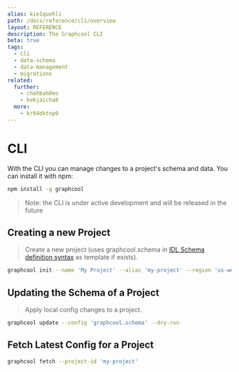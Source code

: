 ```yaml
---
alias: kie1quohli
path: /docs/reference/cli/overview
layout: REFERENCE
description: The Graphcool CLI
beta: true
tags:
  - cli
  - data-schema
  - data-management
  - migrations
related:
  further:
    - chohbah0eo
    - he6jaicha8
  more:
    - kr84dktnp0
---
```


# CLI

With the CLI you can manage changes to a project's schema and data. You can install it with npm:

```sh
npm install -g graphcool
```

> Note: the CLI is under active development and will be released in the future

## Creating a new Project

> Create a new project (uses graphcool.schema in [IDL Schema definition syntax](!alias-kr84dktnp0) as template if exists).

```sh
graphcool init --name 'My Project' --alias 'my-project' --region 'us-west-1'
```

## Updating the Schema of a Project

> Apply local config changes to a project.

```sh
graphcool update --config 'graphcool.schema' --dry-run
```

## Fetch Latest Config for a Project

```sh
graphcool fetch --project-id 'my-project'
```
